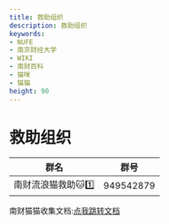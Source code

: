 ```yaml
---
title: 救助组织
description: 救助组织
keywords:
- NUFE
- 南京财经大学
- WIKI
- 南财百科
- 猫咪
- 猫猫
height: 90
---
```


# 救助组织
|群名|群号|
|--|--|
|南财流浪猫救助🐱1️⃣|949542879|

南财猫猫收集文档:<a href="https://docs.qq.com/sheet/DQ2pPY2twVVR2eXdC?tab=BB08J2">点我跳转文档</a>